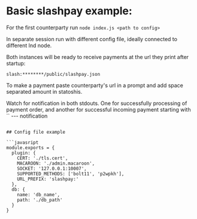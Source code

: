 # Basic slashpay example:

For the first counterparty run
`node index.js <path to config>`


In separate session run with different config file, ideally connected to different lnd node.

Both instances will be ready to receive payments at the url they print after startup:
```
slash:********/public/slashpay.json
```

To make a payment paste counterparty's url in a prompt and add space separated amount in statoshis.

Watch for notification in both stdouts. One for successfully processing of payment order, and another for successful incoming payment starting with 
``
--- notification
```

## Config file example

```javasript
module.exports = {
  plugin: {
    CERT: './tls.cert',
    MACAROON: './admin.macaroon',
    SOCKET: '127.0.0.1:10007',
    SUPPORTED_METHODS: ['bolt11', 'p2wpkh'],
    URL_PREFIX: 'slashpay:'
  },
  db: {
    name: 'db_name',
    path: './db_path'
  }
}
```
